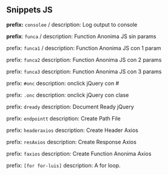 ## Snippets JS

**prefix:**  `consolee` /
description: Log output to console


**prefix**:  `funca` /
description: Function Anonima JS sin params

prefix: `funca1` /
description: Function Anonima JS con 1 param

prefix: `funca2`
description: Function Anonima JS con 2 params

prefix: `funca3`
description: Function Anonima JS con 3 params

prefix: `#onc`
description: onclick jQuery con #

prefix: `.onc`
description: onclick jQuery con clase

prefix: `dready`
description: Document Ready jQuery

prefix: `endpointt`
description: Create Path File

prefix: `headeraxios`
description: Create Header Axios

prefix: `resAxios`
description: Create Response Axios

prefix: `faxios`
description: Create Function Anonima Axios

prefix: `[for for-luis]`
description: A for loop.

